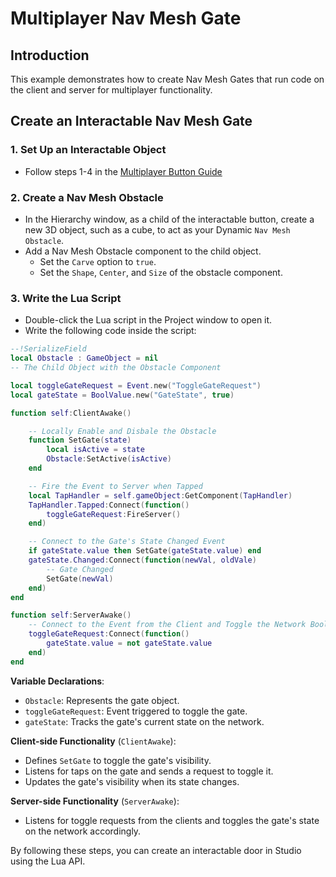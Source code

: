 # **Multiplayer Nav Mesh Gate**

## **Introduction**
This example demonstrates how to create Nav Mesh Gates that run code on the client and server for multiplayer functionality.

## Create an Interactable Nav Mesh Gate

### 1. Set Up an Interactable Object

- Follow steps 1-4 in the [Multiplayer Button Guide](multiplayer-button)

### 2. Create a Nav Mesh Obstacle

- In the Hierarchy window, as a child of the interactable button, create a new 3D object, such as a cube, to act as your Dynamic `Nav Mesh Obstacle`.
- Add a Nav Mesh Obstacle component to the child object.
  - Set the `Carve` option to `true`.
  - Set the `Shape`, `Center`, and `Size` of the obstacle component.

### 3. Write the Lua Script

- Double-click the Lua script in the Project window to open it.
- Write the following code inside the script:

```lua
--!SerializeField
local Obstacle : GameObject = nil 
-- The Child Object with the Obstacle Component

local toggleGateRequest = Event.new("ToggleGateRequest")
local gateState = BoolValue.new("GateState", true)

function self:ClientAwake()

    -- Locally Enable and Disbale the Obstacle
    function SetGate(state)
        local isActive = state
        Obstacle:SetActive(isActive)
    end

    -- Fire the Event to Server when Tapped
    local TapHandler = self.gameObject:GetComponent(TapHandler)
    TapHandler.Tapped:Connect(function()
        toggleGateRequest:FireServer()
    end)

    -- Connect to the Gate's State Changed Event
    if gateState.value then SetGate(gateState.value) end
    gateState.Changed:Connect(function(newVal, oldVale)
        -- Gate Changed
        SetGate(newVal)
    end)
end

function self:ServerAwake()
    -- Connect to the Event from the Client and Toggle the Network Boolean
    toggleGateRequest:Connect(function()
        gateState.value = not gateState.value
    end)
end
```
**Variable Declarations**:
- `Obstacle`: Represents the gate object.
- `toggleGateRequest`: Event triggered to toggle the gate.
- `gateState`: Tracks the gate's current state on the network.

**Client-side Functionality** (`ClientAwake`):
- Defines `SetGate` to toggle the gate's visibility.
- Listens for taps on the gate and sends a request to toggle it.
- Updates the gate's visibility when its state changes.

**Server-side Functionality** (`ServerAwake`):
- Listens for toggle requests from the clients and toggles the gate's state on the network accordingly.


By following these steps, you can create an interactable door in Studio using the Lua API.